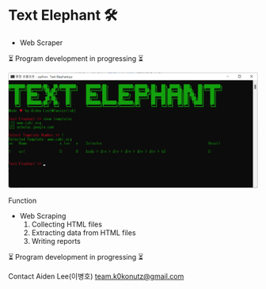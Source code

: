 # Text Elephant 🛠

* Web Scraper

⏳ Program development in progressing ⏳

![img_1.png](img_1.png)

Function

- Web Scraping
    1. Collecting HTML files
    2. Extracting data from HTML files
    3. Writing reports

⏳ Program development in progressing ⏳

Contact Aiden Lee(이병호)
team.k0konutz@gmail.com
